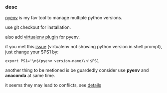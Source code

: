 ### desc

[pyenv](https://github.com/pyenv/pyenv) is my fav tool to manage multiple python versions.

use git checkout for installation.

also add [virtualenv plugin](https://github.com/pyenv/pyenv-virtualenv) for pyenv.


if you met this [issue](https://github.com/pyenv/pyenv-virtualenv/issues/135) (virtualenv not 
showing python version in shell prompt), just change your $PS1 by:

```
export PS1='\n$(pyenv version-name)\n'$PS1

```

another thing to be metioned is be guardedly consider use **pyenv** and **anaconda** at same time.

it seems they may lead to conflicts, see [details](https://stackoverflow.com/questions/58044214/installing-anaconda-with-pyenv-unable-to-configure-virtual-environment)

